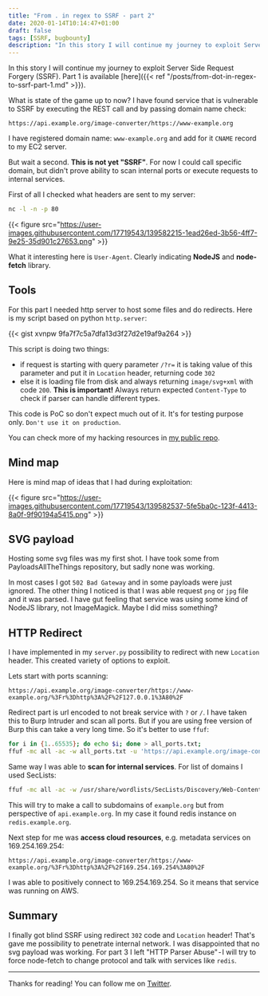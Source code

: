```yaml
---
title: "From . in regex to SSRF - part 2"
date: 2020-01-14T10:14:47+01:00
draft: false
tags: [SSRF, bugbounty]
description: "In this story I will continue my journey to exploit Server Side Request Forgery (SSRF). Part 1 is available here. What is state of the game up to now?"
---
```


In this story I will continue my journey to exploit Server Side Request Forgery (SSRF). Part 1 is available [here]({{< ref "/posts/from-dot-in-regex-to-ssrf-part-1.md" >}}).

What is state of the game up to now? I have found service that is vulnerable to SSRF by executing the REST call and by passing domain name check:

```https://api.example.org/image-converter/https://www-example.org```

I have registered domain name: `www-example.org` and add for it `CNAME` record to my EC2 server.

But wait a second. **This is not yet "SSRF"**. For now I could call specific domain, but didn't prove ability to scan internal ports or execute requests to internal services.

First of all I checked what headers are sent to my server:

```bash
nc -l -n -p 80
```

{{< figure src="https://user-images.githubusercontent.com/17719543/139582215-1ead26ed-3b56-4ff7-9e25-35d901c27653.png" >}}

What it interesting here is `User-Agent`. Clearly indicating **NodeJS** and **node-fetch** library.

## Tools

For this part I needed http server to host some files and do redirects. Here is my script based on python `http.server`:

{{< gist xvnpw 9fa7f7c5a7dfa13d3f27d2e19af9a264 >}}

This script is doing two things:

* if request is starting with query parameter `/?r=` it is taking value of this parameter and put it in `Location` header, returning code `302`
* else it is loading file from disk and always returning `image/svg+xml` with code `200`. **This is important!** Always return expected `Content-Type` to check if parser can handle different types.

This code is PoC so don't expect much out of it. It's for testing purpose only. `Don't use it on production`.

You can check more of my hacking resources in [my public repo](https://github.com/xvnpw/hacking).

## Mind map

Here is mind map of ideas that I had during exploitation:

{{< figure src="https://user-images.githubusercontent.com/17719543/139582537-5fe5ba0c-123f-4413-8a0f-9f90194a5415.png" >}}

## SVG payload

Hosting some svg files was my first shot. I have took some from PayloadsAllTheThings repository, but sadly none was working.

In most cases I got `502 Bad Gateway` and in some payloads were just ignored. The other thing I noticed is that I was able request `png` or `jpg` file and it was parsed. I have gut feeling that service was using some kind of NodeJS library, not ImageMagick. Maybe I did miss something?

## HTTP Redirect

I have implemented in my `server.py` possibility to redirect with new `Location` header. This created variety of options to exploit.

Lets start with ports scanning:

```https://api.example.org/image-converter/https://www-example.org/%3Fr%3Dhttp%3A%2F%2F127.0.0.1%3A80%2F```

Redirect part is url encoded to not break service with `?` or `/`. I have taken this to Burp Intruder and scan all ports. But if you are using free version of Burp this can take a very long time. So it's better to use `ffuf`:

```bash
for i in {1..65535}; do echo $i; done > all_ports.txt;
ffuf -mc all -ac -w all_ports.txt -u 'https://api.example.org/image-converter/https://www-example.org/%3Fr%3Dhttp%3A%2F%2F127.0.0.1%3AFUZZ%2F'
```

Same way I was able to **scan for internal services**. For list of domains I used SecLists:
```bash
ffuf -mc all -ac -w /usr/share/wordlists/SecLists/Discovery/Web-Content/common.txt -u 'https://api.example.org/image-converter/https://www-example.org/%3Fr%3Dhttp%3A%2F%2FFUZZ.example.org%2F'
```

This will try to make a call to subdomains of `example.org` but from perspective of `api.example.org`. In my case it found redis instance on `redis.example.org`.

Next step for me was **access cloud resources**, e.g. metadata services on 169.254.169.254:

```https://api.example.org/image-converter/https://www-example.org/%3Fr%3Dhttp%3A%2F%2F169.254.169.254%3A80%2F```

I was able to positively connect to 169.254.169.254. So it means that service was running on AWS.

## Summary

I finally got blind SSRF using redirect `302` code and `Location` header! That's gave me possibility to penetrate internal network. I was disappointed that no svg payload was working. For part 3 I left "HTTP Parser Abuse" - I will try to force node-fetch to change protocol and talk with services like `redis`.

---

Thanks for reading! You can follow me on [Twitter](https://twitter.com/xvnpw).
